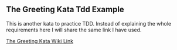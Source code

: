 ## The Greeting Kata Tdd Example

This is another kata to practice TDD. Instead of explaining the whole requirements here I will share the same link I have used.

[The Greeting Kata Wiki Link](https://github.com/testdouble/contributing-tests/wiki/Greeting-Kata)
